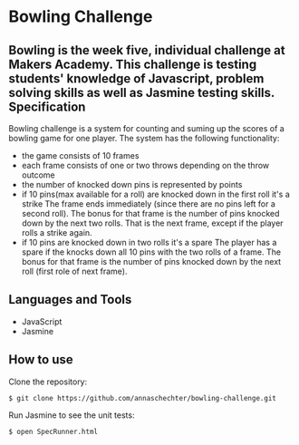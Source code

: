 
Bowling Challenge
=================
Bowling is the week five, individual challenge at Makers Academy. This challenge is testing students' knowledge of Javascript, problem solving skills as well as Jasmine testing skills.
Specification
-------------
Bowling challenge is a system for counting and suming up the scores of a bowling game for one player.
The system has the following functionality:

* the game consists of 10 frames
* each frame consists of one or two throws depending on the throw outcome
* the number of knocked down pins is represented by points
* if 10 pins(max available for a roll) are knocked down in the first roll it's a strike
  The frame ends immediately (since there are no pins left for a second roll).
  The bonus for that frame is the number of pins knocked down by the next two rolls. That is the next frame, except if the player rolls a strike again.
* if 10 pins are knocked down in two rolls it's a spare
  The player has a spare if the knocks down all 10 pins with the two rolls of a frame. The bonus for that frame is the number of pins knocked down by the next roll (first role of next frame).

Languages and Tools
-------------------
* JavaScript
* Jasmine

How to use
----------
Clone the repository:
```
$ git clone https://github.com/annaschechter/bowling-challenge.git
```
Run Jasmine to see the unit tests:
```
$ open SpecRunner.html
```